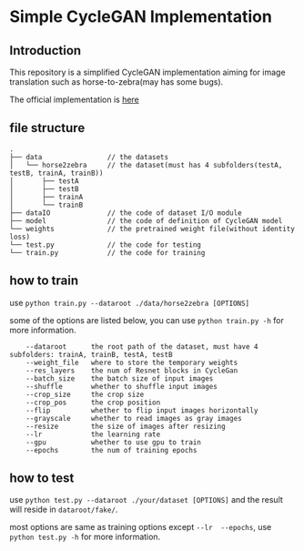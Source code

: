 # Simple CycleGAN Implementation
## Introduction
This repository is a simplified CycleGAN implementation aiming for image translation
such as horse-to-zebra(may has some bugs).

The official implementation is [here](https://github.com/junyanz/pytorch-CycleGAN-and-pix2pix.git)
## file structure
```
.
├── data                // the datasets
│   └── horse2zebra     // the dataset(must has 4 subfolders(testA, testB, trainA, trainB))  
│       ├── testA       
│       ├── testB
│       ├── trainA
│       └── trainB
├── dataIO              // the code of dataset I/O module 
├── model               // the code of definition of CycleGAN model
└── weights             // the pretrained weight file(without identity loss)
└── test.py             // the code for testing
└── train.py            // the code for training
```
## how to train
use `python train.py --dataroot ./data/horse2zebra [OPTIONS]`

some of the options are listed below, you can use `python train.py -h` for more information.
```
    --dataroot      the root path of the dataset, must have 4 subfolders: trainA, trainB, testA, testB
    --weight_file   where to store the temporary weights
    --res_layers    the num of Resnet blocks in CycleGan
    --batch_size    the batch size of input images
    --shuffle       whether to shuffle input images
    --crop_size     the crop size
    --crop_pos      the crop position
    --flip          whether to flip input images horizontally
    --grayscale     whether to read images as gray images
    --resize        the size of images after resizing
    --lr            the learning rate
    --gpu           whether to use gpu to train
    --epochs        the num of training epochs
```

## how to test
use `python test.py --dataroot ./your/dataset [OPTIONS]` and the result will reside in `dataroot/fake/`.

most options are same as training options except `--lr  --epochs`, use `python test.py -h` for more information.


